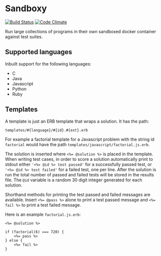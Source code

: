 # Sandboxy

[![Build Status](https://api.travis-ci.org/brgmnn/sandboxy.svg?branch=master)](https://travis-ci.org/brgmnn/sandboxy)
[![Code Climate](https://codeclimate.com/github/brgmnn/sandboxy/badges/gpa.svg)](https://codeclimate.com/github/brgmnn/sandboxy)

Run large collections of programs in their own sandboxed docker container against test suites.

## Supported languages

Inbuilt support for the following languages:

- C
- Java
- Javascript
- Python
- Ruby

## Templates

A template is just an ERB template that wraps a solution. It has the path:

```
templates/#{language}/#{id}.#{ext}.erb
```

For example a factorial template for a Javascript problem with the string id
`factorial` would have the path `templates/javascript/factorial.js.erb`.

The solution is inserted where `<%= @solution %>` is placed in the template.
When writing test cases, in order to score a solution automatically print to
stdout either `'<%= @id %> test passed'` for a successfully passed test, or
`'<%= @id %> test failed'` for a failed test, one per line. After the solution
is run the total number of passed and failed tests will be stored in the
results file. The `@id` variable is a random 30 digit integer generated for
each solution.

Shorthand methods for printing the test passed and failed messages are
available. Insert `<%= @pass %>` alone to print a test passed message and `<%=
fail %>` to print a test failed message.

Here is an example `factorial.js.erb`:

```
<%= @solution %>

if (factorial(6) === 720) {
    <%= pass %>
} else {
    <%= fail %>
}
```
